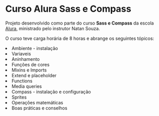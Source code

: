 # Curso Alura Sass e Compass

<p>Projeto desenvolvido como parte do curso <b>Sass e Compass</b> da escola <a href="https://www.alura.com.br/">Alura</a>, ministrado pelo instrutor Natan Souza.</p>
<p>O curso teve carga horária de 8 horas e abrange os seguintes tópicos:</p>

<li>Ambiente - instalação</li>
<li>Variaveis</li>
<li>Aninhamento</li>
<li>Funções de cores</li>
<li>Mixins e Imports</li>
<li>Extend e placeholder</li>
<li>Functions</li>
<li>Media queries</li>
<li>Compass - instalação e configuração</li>
<li>Sprites</li>
<li>Operações matemáticas</li>
<li>Boas práticas e conselhos</li>
